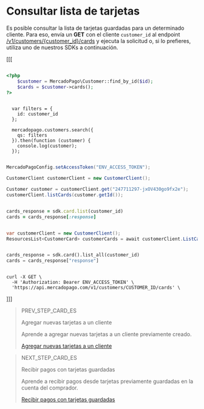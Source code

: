 # Consultar lista de tarjetas

Es posible consultar la lista de tarjetas guardadas para un determinado cliente. Para eso, envía un **GET** con el cliente `customer_id` al endpoint [/v1/customers/{customer_id}/cards](/developers/es/reference/cards/_customers_customer_id_cards/get) y ejecuta la solicitud o, si lo prefieres, utiliza uno de nuestros SDKs a continuación.


[[[

```php

<?php
    $customer = MercadoPago\Customer::find_by_id($id);
    $cards = $customer->cards();
?>

```
```node

  var filters = {
    id: customer_id
  };

  mercadopago.customers.search({
    qs: filters
  }).then(function (customer) {
    console.log(customer);
  });

```
```java

MercadoPagoConfig.setAccessToken("ENV_ACCESS_TOKEN");

CustomerClient customerClient = new CustomerClient();

Customer customer = customerClient.get("247711297-jxOV430go9fx2e");
customerClient.listCards(customer.getId());

```
```ruby

cards_response = sdk.card.list(customer_id)
cards = cards_response[:response]

```
```csharp

var customerClient = new CustomerClient();
ResourcesList<CustomerCard> customerCards = await customerClient.ListCardsAsync("CUSTOMER_ID");

```
```python

cards_response = sdk.card().list_all(customer_id)
cards = cards_response["response"]

```
```curl

curl -X GET \
  -H 'Authorization: Bearer ENV_ACCESS_TOKEN' \
  'https://api.mercadopago.com/v1/customers/CUSTOMER_ID/cards' \

```
]]]


> PREV_STEP_CARD_ES
>
> Agregar nuevas tarjetas a un cliente
>
> Aprende a agregar nuevas tarjetas a un cliente previamente creado.
>
> [Agregar nuevas tarjetas a un cliente](/developers/es/docs/checkout-api/cards-and-customers-management/add-new-cards-to-customer)

> NEXT_STEP_CARD_ES
>
> Recibir pagos con tarjetas guardadas
>
> Aprende a recibir pagos desde tarjetas previamente guardadas en la cuenta del comprador.
>
> [Recibir pagos con tarjetas guardadas](/developers/es/docs/checkout-api/cards-and-customers-management/receive-payments-with-saved-cards)
